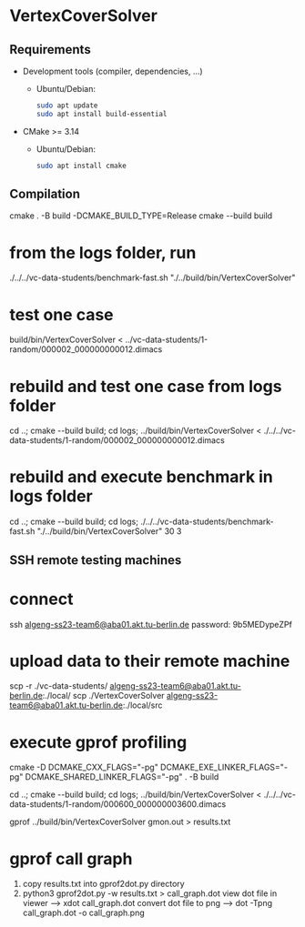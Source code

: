 # VertexCoverSolver

## Requirements

- Development tools (compiler, dependencies, ...)

  - Ubuntu/Debian:
    ```bash
    sudo apt update
    sudo apt install build-essential
    ```

- CMake >= 3.14

  - Ubuntu/Debian:
    ```bash
    sudo apt install cmake
    ```

## Compilation

cmake . -B build -DCMAKE_BUILD_TYPE=Release
cmake --build build

# from the logs folder, run

./../../vc-data-students/benchmark-fast.sh "./../build/bin/VertexCoverSolver"

# test one case

build/bin/VertexCoverSolver < ../vc-data-students/1-random/000002_000000000012.dimacs

# rebuild and test one case from logs folder

cd ..; cmake --build build; cd logs; ../build/bin/VertexCoverSolver < ./../../vc-data-students/1-random/000002_000000000012.dimacs

# rebuild and execute benchmark in logs folder

cd ..; cmake --build build; cd logs; ./../../vc-data-students/benchmark-fast.sh "./../build/bin/VertexCoverSolver" 30 3

## SSH remote testing machines

# connect

ssh algeng-ss23-team6@aba01.akt.tu-berlin.de
password: 9b5MEDypeZPf

# upload data to their remote machine

scp -r ./vc-data-students/ algeng-ss23-team6@aba01.akt.tu-berlin.de:./local/
scp ./VertexCoverSolver algeng-ss23-team6@aba01.akt.tu-berlin.de:./local/src

# execute gprof profiling

cmake -D DCMAKE_CXX_FLAGS="-pg" DCMAKE_EXE_LINKER_FLAGS="-pg" DCMAKE_SHARED_LINKER_FLAGS="-pg" . -B build

cd ..; cmake --build build; cd logs; ../build/bin/VertexCoverSolver < ./../../vc-data-students/1-random/000600_000000003600.dimacs

gprof ../build/bin/VertexCoverSolver gmon.out > results.txt

# gprof call graph
1. copy results.txt into gprof2dot.py directory
2. python3 gprof2dot.py -w results.txt > call_graph.dot
view dot file in viewer --> xdot call_graph.dot
convert dot file to png --> dot -Tpng call_graph.dot -o call_graph.png
